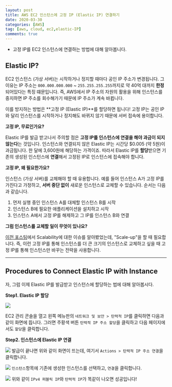 ```yaml
---
layout: post
title: AWS EC2 인스턴스에 고정 IP (Elastic IP) 연결하기  
date: 2020-03-30
categories: [AWS]
tag: [aws, cloud, ec2,elastic-IP]
comments: true
---
```


* 고정 IP를 EC2 인스턴스에 연결하는 방법에 대해 알아봅니다.


## **Elastic IP?**

EC2 인스턴스 (가상 서버)는 시작하거나 정지할 때마다 공인 IP 주소가 변경됩니다.
그 이유는 IP 주소는 `000.000.000.000` ~ `255.255.255.255`까지로 약 40억 대까지 **한정**되어있다는 특징 떄문입니다. 
즉, AWS에서 IP 주소의 자원의 활용을 위해 인스턴스를 중지하면 IP 주소를 회수해가기 때문에 IP 주소가 계속 바뀝니다. 

이를 방지하는 방법은 **고정 IP (Elastic IP)**를 할당하면 됩니다! 
고정 IP는 공인 IP와 달리 인스턴스를 시작하거나 정지해도 바뀌지 않기 때문에 서버 접속에 용이합니다.

**고정 IP, 무료인가요?**

Elastic IP를 발급 받고나서 주의할 점은 **고정 IP를 인스턴스에 연결을 해야 과금이 되지 않는다**는 것입니다. 인스턴스와 연결되지 않은 Elastic IP는 시간당 $0.005 (약 5원)이 과금됩니다. 한 달에 3,600원에 해당하는 가격이죠. 
따라서 Elastic IP를 **할당**받으면 기존의 생성된 인스턴스에 **연결**해서 고정된 IP로 인스턴스에 접속해야 합니다.

**고정 IP, 왜 필요한가요?**

인스턴스 (가상 서버)를 교체해야 할 때 유용합니다. 예를 들어 인스턴스 A가 고정 IP를 가진다고 가정하고, **서버 중단 없이** 새로운 인스턴스로 교체할 수 있습니다. 순서는 다음과 같습니다.

1. 먼저 실행 중인 인스턴스 A를 대체할 인스턴스 B를 시작
2. 인스턴스 B에 필요한 애플리케이션을 설치하고 시작
3. 인스턴스 A에서 고정 IP를 해제하고 그 IP를 인스턴스 B와 연결

**그럼 인스턴스를 교체할 일이 무엇이 있나요?**

[이전 포스팅](2020-03-19-aws-scalability.md)에서 Scalability에 대한 이슈를 알아봤었는데, "Scale-up"을 할 때 필요합니다. 즉, 이런 고정 IP를 통해 인스턴스를 더 큰 크기의 인스턴스로 교체하고 싶을 때 고정 IP를 통해 인스턴스만 바꾸는 전략을 사용합니다.

---
## **Procedures to Connect Elastic IP with Instance**

자, 그럼 이제 Elastic IP를 발급받고 인스턴스에 할당하는 법에 대해 알아봅시다.

**Step1. Elastic IP 할당**

![](../../images/elasticIP-1.png)

EC2 관리 콘솔을 열고 왼쪽 메뉴판의 `네트워크 및 보안 > 탄력적 IP`를 클릭하면 다음과 같이 화면에 뜹니다. 그러면 주황색 버튼 `탄력적 IP 주소 할당`을 클릭하고 다음 페이지에서도 `할당`을 클릭합니다.


**Step2. 인스턴스에 Elastic IP 연결**

![](../../images/elasticIP-2.png)
발급이 끝나면 위와 같이  화면이 뜨는데, 여기서 `Actions > 탄력적 IP 주소 연결`을 클릭합니다.

![](../../images/elasticIP-3.png)
`인스턴스`항목에 기존에 생성한 인스턴스를 선택하고, `연결`을 클릭합니다. 

![](../../images/elasticIP-4.png) 
위와 같이 `IPv4 퍼블릭 IP`와 `탄력적 IP`가 똑같이 나오면 성공입니다!


